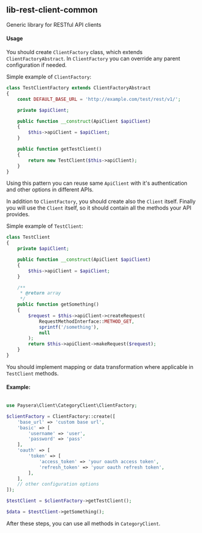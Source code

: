 ## lib-rest-client-common

Generic library for RESTful API clients

#### Usage

You should create `ClientFactory` class, which extends `ClientFactoryAbstract`.
In `ClientFactory` you can override any parent configuration if needed.

Simple example of `ClientFactory`:
```php
class TestClientFactory extends ClientFactoryAbstract
{
    const DEFAULT_BASE_URL = 'http://example.com/test/rest/v1/';

    private $apiClient;

    public function __construct(ApiClient $apiClient)
    {
        $this->apiClient = $apiClient;
    }

    public function getTestClient()
    {
        return new TestClient($this->apiClient);
    }
}
```

Using this pattern you can reuse same `ApiClient` with it's authentication and other options in different APIs.


In addition to `ClientFactory`, you should create also the `Client` itself. 
Finally you will use the `Client` itself, so it should contain all the methods your API provides.
 
Simple example of `TestClient`:
```php
class TestClient
{
    private $apiClient;

    public function __construct(ApiClient $apiClient)
    {
        $this->apiClient = $apiClient;
    }

    /**
     * @return array
     */
    public function getSomething()
    {
        $request = $this->apiClient->createRequest(
            RequestMethodInterface::METHOD_GET,
            sprintf('/something'),
            null
        );
        return $this->apiClient->makeRequest($request);
    }
}
```

You should implement mapping or data transformation where applicable in `TestClient` methods.

#### Example:

```php

use Paysera\Client\CategoryClient\ClientFactory;

$clientFactory = ClientFactory::create([
    'base_url' => 'custom base url',
    'basic' => [
        'username' => 'user',
        'password' => 'pass'
    ],
    'oauth' => [
        'token' => [
            'access_token' => 'your oauth access token',
            'refresh_token' => 'your oauth refresh token',
        ],
    ],
    // other configuration options
]);

$testClient = $clientFactory->getTestClient();

$data = $testClient->getSomething();

```

After these steps, you can use all methods in `CategoryClient`.

